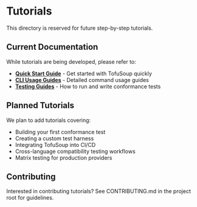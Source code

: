 # Tutorials

This directory is reserved for future step-by-step tutorials.

## Current Documentation

While tutorials are being developed, please refer to:

- **[Quick Start Guide](../getting-started/quick-start.md)** - Get started with TofuSoup quickly
- **[CLI Usage Guides](../guides/cli-usage/)** - Detailed command usage guides
- **[Testing Guides](../guides/testing/)** - How to run and write conformance tests

## Planned Tutorials

We plan to add tutorials covering:
- Building your first conformance test
- Creating a custom test harness
- Integrating TofuSoup into CI/CD
- Cross-language compatibility testing workflows
- Matrix testing for production providers

## Contributing

Interested in contributing tutorials? See CONTRIBUTING.md in the project root for guidelines.

